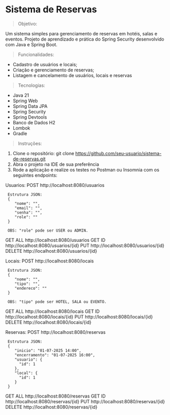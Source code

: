 # Sistema de Reservas

> Objetivo:

Um sistema simples para gerenciamento de reservas em hotéis, salas e eventos. Projeto de aprendizado e prática do Spring Security desenvolvido com Java e Spring Boot.

> Funcionalidades:

- Cadastro de usuários e locais;
- Criação e gerenciamento de reservas;
- Listagem e cancelamento de usuários, locais e reservas

> Tecnologias:

- Java 21
- Spring Web
- Spring Data JPA
- Spring Security
- Spring Devtools
- Banco de Dados H2
- Lombok
- Gradle

> Instruções:

1. Clone o repositório:
   git clone https://github.com/seu-usuario/sistema-de-reservas.git
2. Abra o projeto na IDE de sua preferência
3. Rode a aplicação e realize os testes no Postman ou Insomnia com os seguintes endpoints:

Usuarios:
   POST
     http://localhost:8080/usuarios

     Estrutura JSON:
     {
        "nome": "",
        "email": "",
        "senha": "",
        "role": ""
     }

     OBS: "role" pode ser USER ou ADMIN.

   GET ALL
     http://localhost:8080/usuarios
   GET ID
     http://localhost:8080/usuarios/{id}
   PUT
     http://localhost:8080/usuarios/{id}
   DELETE
     http://localhost:8080/usuarios/{id}
   
Locais:
   POST
     http://localhost:8080/locais

     Estrutura JSON:
     {
        "nome": "",
        "tipo": "",
        "endereco": ""
     }

     OBS: "tipo" pode ser HOTEL, SALA ou EVENTO.
     
   GET ALL
     http://localhost:8080/locais
   GET ID
     http://localhost:8080/locais/{id}
   PUT
     http://localhost:8080/locais/{id}
   DELETE
     http://localhost:8080/locais/{id}

Reservas:
   POST
     http://localhost:8080/reservas

     Estrutura JSON:
     {
        "inicio": "01-07-2025 14:00",
        "encerramento": "01-07-2025 16:00",
        "usuario": {
          "id": 1
        },
        "local": {
          "id": 1
        }
     }
     
   GET ALL
     http://localhost:8080/reservas
   GET ID
     http://localhost:8080/reservas/{id}
   PUT
     http://localhost:8080/reservas/{id}
   DELETE
     http://localhost:8080/reservas/{id}
